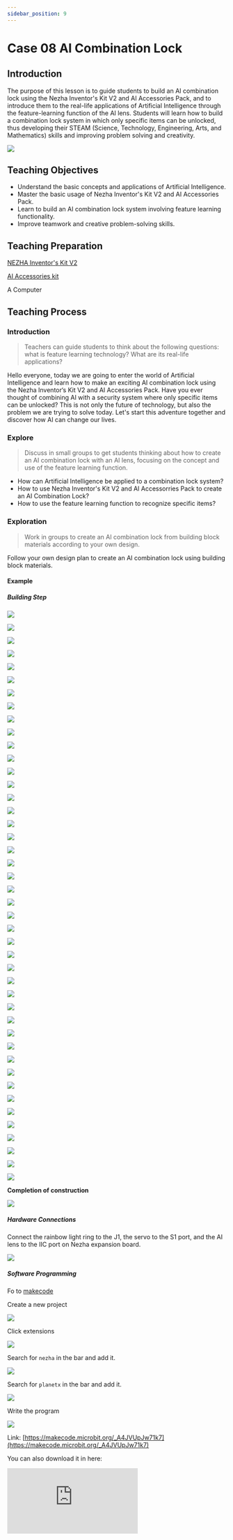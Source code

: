 ```yaml
---
sidebar_position: 9
---
```


# Case 08 AI Combination Lock


## Introduction

The purpose of this lesson is to guide students to build an AI combination lock using the Nezha Inventor's Kit V2 and AI Accessories Pack, and to introduce them to the real-life applications of Artificial Intelligence through the feature-learning function of the AI lens. Students will learn how to build a combination lock system in which only specific items can be unlocked, thus developing their STEAM (Science, Technology, Engineering, Arts, and Mathematics) skills and improving problem solving and creativity.

![](https://wiki-media-ef.oss-cn-hongkong.aliyuncs.com//images/ai-accessories-pack-case-08-01.png)

## Teaching Objectives

- Understand the basic concepts and applications of Artificial Intelligence.
- Master the basic usage of Nezha Inventor's Kit V2 and AI Accessories Pack.
- Learn to build an AI combination lock system involving feature learning functionality.
- Improve teamwork and creative problem-solving skills.

## Teaching Preparation

[NEZHA Inventor's Kit V2](https://www.elecfreaks.com/nezha-inventor-s-kit-v2-for-micro-bit.html)

[AI Accessories kit](https://www.elecfreaks.com/nezha-inventor-s-kit-v2-for-micro-bit.html)

A Computer

## Teaching Process

### Introduction

>Teachers can guide students to think about the following questions: what is feature learning technology? What are its real-life applications?

Hello everyone, today we are going to enter the world of Artificial Intelligence and learn how to make an exciting AI combination lock using the Nezha Inventor‘s Kit V2 and AI Accessories Pack. Have you ever thought of combining AI with a security system where only specific items can be unlocked? This is not only the future of technology, but also the problem we are trying to solve today. Let's start this adventure together and discover how AI can change our lives.

### Explore

>Discuss in small groups to get students thinking about how to create an AI combination lock with an AI lens, focusing on the concept and use of the feature learning function.

- How can Artificial Intelligence be applied to a combination lock system?
- How to use Nezha Inventor's Kit V2 and AI Accessorries Pack to create an AI Combination Lock?
- How to use the feature learning function to recognize specific items?

### Exploration

>Work in groups to create an AI combination lock from building block materials according to your own design.

Follow your own design plan to create an AI combination lock using building block materials.

#### Example

##### Building Step

![](https://wiki-media-ef.oss-cn-hongkong.aliyuncs.com//images/ai-accessories-pack-step-08-01.png)

![](https://wiki-media-ef.oss-cn-hongkong.aliyuncs.com//images/ai-accessories-pack-step-08-02.png)

![](https://wiki-media-ef.oss-cn-hongkong.aliyuncs.com//images/ai-accessories-pack-step-08-03.png)

![](https://wiki-media-ef.oss-cn-hongkong.aliyuncs.com//images/ai-accessories-pack-step-08-04.png)

![](https://wiki-media-ef.oss-cn-hongkong.aliyuncs.com//images/ai-accessories-pack-step-08-05.png)

![](https://wiki-media-ef.oss-cn-hongkong.aliyuncs.com//images/ai-accessories-pack-step-08-06.png)

![](https://wiki-media-ef.oss-cn-hongkong.aliyuncs.com//images/ai-accessories-pack-step-08-07.png)

![](https://wiki-media-ef.oss-cn-hongkong.aliyuncs.com//images/ai-accessories-pack-step-08-08.png)

![](https://wiki-media-ef.oss-cn-hongkong.aliyuncs.com//images/ai-accessories-pack-step-08-09.png)

![](https://wiki-media-ef.oss-cn-hongkong.aliyuncs.com//images/ai-accessories-pack-step-08-10.png)

![](https://wiki-media-ef.oss-cn-hongkong.aliyuncs.com//images/ai-accessories-pack-step-08-11.png)

![](https://wiki-media-ef.oss-cn-hongkong.aliyuncs.com//images/ai-accessories-pack-step-08-12.png)

![](https://wiki-media-ef.oss-cn-hongkong.aliyuncs.com//images/ai-accessories-pack-step-08-13.png)

![](https://wiki-media-ef.oss-cn-hongkong.aliyuncs.com//images/ai-accessories-pack-step-08-14.png)

![](https://wiki-media-ef.oss-cn-hongkong.aliyuncs.com//images/ai-accessories-pack-step-08-15.png)

![](https://wiki-media-ef.oss-cn-hongkong.aliyuncs.com//images/ai-accessories-pack-step-08-16.png)

![](https://wiki-media-ef.oss-cn-hongkong.aliyuncs.com//images/ai-accessories-pack-step-08-17.png)

![](https://wiki-media-ef.oss-cn-hongkong.aliyuncs.com//images/ai-accessories-pack-step-08-18.png)

![](https://wiki-media-ef.oss-cn-hongkong.aliyuncs.com//images/ai-accessories-pack-step-08-19.png)

![](https://wiki-media-ef.oss-cn-hongkong.aliyuncs.com//images/ai-accessories-pack-step-08-20.png)

![](https://wiki-media-ef.oss-cn-hongkong.aliyuncs.com//images/ai-accessories-pack-step-08-21.png)

![](https://wiki-media-ef.oss-cn-hongkong.aliyuncs.com//images/ai-accessories-pack-step-08-22.png)

![](https://wiki-media-ef.oss-cn-hongkong.aliyuncs.com//images/ai-accessories-pack-step-08-23.png)

![](https://wiki-media-ef.oss-cn-hongkong.aliyuncs.com//images/ai-accessories-pack-step-08-24.png)

![](https://wiki-media-ef.oss-cn-hongkong.aliyuncs.com//images/ai-accessories-pack-step-08-25.png)

![](https://wiki-media-ef.oss-cn-hongkong.aliyuncs.com//images/ai-accessories-pack-step-08-26.png)

![](https://wiki-media-ef.oss-cn-hongkong.aliyuncs.com//images/ai-accessories-pack-step-08-27.png)

![](https://wiki-media-ef.oss-cn-hongkong.aliyuncs.com//images/ai-accessories-pack-step-08-28.png)

![](https://wiki-media-ef.oss-cn-hongkong.aliyuncs.com//images/ai-accessories-pack-step-08-29.png)

![](https://wiki-media-ef.oss-cn-hongkong.aliyuncs.com//images/ai-accessories-pack-step-08-30.png)

![](https://wiki-media-ef.oss-cn-hongkong.aliyuncs.com//images/ai-accessories-pack-step-08-31.png)

![](https://wiki-media-ef.oss-cn-hongkong.aliyuncs.com//images/ai-accessories-pack-step-08-32.png)

![](https://wiki-media-ef.oss-cn-hongkong.aliyuncs.com//images/ai-accessories-pack-step-08-33.png)

![](https://wiki-media-ef.oss-cn-hongkong.aliyuncs.com//images/ai-accessories-pack-step-08-34.png)

![](https://wiki-media-ef.oss-cn-hongkong.aliyuncs.com//images/ai-accessories-pack-step-08-35.png)

![](https://wiki-media-ef.oss-cn-hongkong.aliyuncs.com//images/ai-accessories-pack-step-08-36.png)

![](https://wiki-media-ef.oss-cn-hongkong.aliyuncs.com//images/ai-accessories-pack-step-08-37.png)

![](https://wiki-media-ef.oss-cn-hongkong.aliyuncs.com//images/ai-accessories-pack-step-08-38.png)

![](https://wiki-media-ef.oss-cn-hongkong.aliyuncs.com//images/ai-accessories-pack-step-08-39.png)

![](https://wiki-media-ef.oss-cn-hongkong.aliyuncs.com//images/ai-accessories-pack-step-08-40.png)

![](https://wiki-media-ef.oss-cn-hongkong.aliyuncs.com//images/ai-accessories-pack-step-08-41.png)

![](https://wiki-media-ef.oss-cn-hongkong.aliyuncs.com//images/ai-accessories-pack-step-08-42.png)

![](https://wiki-media-ef.oss-cn-hongkong.aliyuncs.com//images/ai-accessories-pack-step-08-43.png)

![](https://wiki-media-ef.oss-cn-hongkong.aliyuncs.com//images/ai-accessories-pack-step-08-44.png)

**Completion of construction**

![](https://wiki-media-ef.oss-cn-hongkong.aliyuncs.com//images/ai-accessories-pack-case-01-01.png)

##### Hardware Connections

Connect the rainbow light ring to the J1, the servo to the S1 port, and the AI lens to the IIC port on Nezha expansion board.

 ![](https://wiki-media-ef.oss-cn-hongkong.aliyuncs.com//images/ai-accessories-pack-case-08-02.png)

##### Software Programming

Fo to [makecode](https://makecode.microbit.org/#)

Create a new project

![](https://wiki-media-ef.oss-cn-hongkong.aliyuncs.com//images/ai-accessories-pack-case-01-03.png)

Click extensions

![](https://wiki-media-ef.oss-cn-hongkong.aliyuncs.com//images/ai-accessories-pack-case-01-04.png)

Search for `nezha` in the bar and add it. 

![](https://wiki-media-ef.oss-cn-hongkong.aliyuncs.com//images/ai-accessories-pack-case-01-06.png)

Search for `planetx` in the bar and add it.

![](https://wiki-media-ef.oss-cn-hongkong.aliyuncs.com//images/ai-accessories-pack-case-01-07.png)

Write the program

![](https://wiki-media-ef.oss-cn-hongkong.aliyuncs.com//images/ai-accessories-pack-case-08-08.png)


Link: [https://makecode.microbit.org/_A4JVUpJw71k7](https://makecode.microbit.org/_A4JVUpJw71k7)

You can also download it in here:

<div
    style={{
        position: 'relative',
        paddingBottom: '60%',
        overflow: 'hidden',
    }}
>
    <iframe
        src="https://makecode.microbit.org/_A4JVUpJw71k7"
        frameborder="0"
        sandbox="allow-popups allow-forms allow-scripts allow-same-origin"
        style={{
            position: 'absolute',
            width: '100%',
            height: '100%',
        }}
    />
</div>


### Teamwork and Presentation

Students are divided into small groups and work together to create and program cases.

Students are encouraged to cooperate, communicate and share their experiences with each other.

Each group has the opportunity to present the cases they have produced to the other groups.

#### Sample case effect

Select a specific item as the unlock code. Place it in front of the camera, press button A to learn the characteristics of the item, when you need to unlock it, place the specific item in front of the camera and press button B. If the item is correct, the combination lock opens, otherwise it cannot be opened.

![](https://wiki-media-ef.oss-cn-hongkong.aliyuncs.com//images/ai-accessories-pack-case-08.gif)

### Reflection

>Sharing in groups allows students in each group to share their production process and insights, summarize the problems and solutions they encountered, and evaluate their strengths and weaknesses.


### Expanding Knowledge

* What is feature learning? *

Feature Learning (FL) is an important concept in the field of Machine Learning and Deep Learning, which refers to automatically learning and extracting useful features or representations from raw data in order to better represent the data so that data analysis, pattern recognition and decision making tasks can be better performed.

The main goal of feature learning is to transform high-dimensional, complex data into more concise and informative representations so that machine learning algorithms can understand and process the data more easily. This helps to improve the performance and generalization of the model, reduces the burden of data dimensionality, and also helps to discover hidden patterns and structures in the data.

Feature learning methods include traditional feature extraction methods (e.g. Principal Component Analysis PCA, Independent Component Analysis ICA) as well as deep learning methods (e.g. Convolutional Neural Network CNN, Autoencoder Autoencoder). Deep learning excels in feature learning because it is able to learn multi-level, abstract feature representations, gradually moving from low-level feature extraction to high-level abstract features, thus adapting to the needs of different tasks.

Feature learning has a wide range of applications, including image recognition, speech recognition, natural language processing, recommender systems, and other fields, where it plays an important role in improving model performance and solving complex problems.
